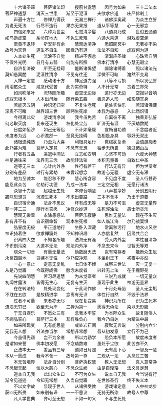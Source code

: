 <!-- { "loadSidebar": true } -->
　　十六诸圣谛　　菩萨诸法印
　　授莂甘露慧　　因号为如来
　　三十二法本　　菩萨神通慧
　　消灭三世患　　渐至于泥洹
　　夫欲求佛道　　庄严佛刹土
　　声遍十方世　　修禅乃得获
　　无漏三禅行　　诸佛深奥藏
　　为众生立誓　　为说无死法
　　行尽不造行　　果亦无果报
　　道从平等慧　　心一无邪念
　　四信如来宝　　六种为世尘
　　七觉清净鬘　　八道具乃成
　　世俗五通道　　如鸟逝虚空
　　系命在地大　　不免生死难
　　六通大乘道　　游戏虚空渊
　　至竟不退转　　斯安非有余
　　慧观达清净　　悉照闇冥中
　　无著亦不染　　故号为天尊
　　道生不自生　　因缘乃有道
　　法法不自知　　虚寂何为道
　　人本处生死　　流浪不自觉
　　精进不懈怠　　渐渐应圣律
　　心珠素自明　　不假外光明
　　日月有五翳　　何能有所照
　　佛本行清净　　心慧无瑕尘
　　自济复济彼　　所至无挂碍
　　能断诸悕望　　蠲除诸缚着
　　照以诸法光　　莫知愚冥闇
　　泥洹性清净　　不见有往还
　　深微不可睹　　澹然不变易
　　入禅一定意　　感动诸十方
　　神足道力强　　八等不亏损
　　所以发弘誓　　雨泪愍众生
　　咸念代受苦　　此为实奇特
　　人不计无常　　贪着三界荣
　　如风吹落叶　　流转随所趣
　　虚空无边际　　道行亦无边
　　空报以音响　　虚寂无根本
　　人本出母胎　　随行染五趣
　　善恶追人形　　如影随其身
　　若能灭五阴　　神识还归空
　　不复生老死　　是处实快乐
　　若知诸佛藏　　深奥不可睹
　　越界超三世　　顾眄生死岸
　　本我为愚惑　　入此然炽镬
　　今得离此灾　　游戏清净渊
　　我今虽免苦　　自离彼不离
　　独善非弘誓　　何必取灭度
　　复来还现生　　权化处尘劳
　　旷济无有涯　　不厌劫数期
　　日度如恒沙　　如己无等侣
　　不计如毫厘　　宣畅自功勋
　　不念度者近　　未度者为远
　　心识澹然一　　至竟无挂碍
　　色相是身具　　容好无双比
　　诸根遂纯熟　　乃至为大喜
　　利根具足行　　觉寤犹复渐
　　会值愚痴者　　此乃甚为难
　　菩萨入定意　　不念有无想
　　独步无所畏　　德过诸山岳
　　行者有五品　　进退中间法
　　立志如安明　　心坚不可动
　　六度大神慧　　神足通往来
　　法界无三念　　故能转法轮
　　本积无量善　　自致仁中圣
　　道等无三本　　心计内外净
　　性行有若干　　行法无有异
　　但为世辩者　　分别有差品
　　过行有累劫　　未曾起想念
　　故游心无疆　　虚空无有滞
　　地为至诚本　　能忍秽不秽
　　慧心所含容　　不见度不度
　　圣人行甚奇　　能忍此众苦
　　亿劫行功德　　乃成一法本
　　三定空无相　　无愿行诸法
　　众智十力慧　　超越无生处
　　本修音响慧　　八声甚净妙
　　分别五阴行　　蠲除思想贪
　　沉湮生死本　　不求出要路
　　三本不舍本　　乃出于道要
　　自识宿命通　　法身不思议
　　坏有成无等　　是力不可沮
　　虚空无量界　　非一非二三
　　随行本誓愿　　净修众妙道
　　生死滓浊法　　愚士所贪乐
　　慧观无染着　　永除愚惑法
　　菩萨乐寂静　　思惟无量法
　　现在不生灭　　非有非不有
　　自识宿命智　　观本生死根
　　如人临江海　　尔乃战栗惧
　　弘誓度无极　　平正道地行
　　坐卧入深藏　　常离秽污行
　　地水火风空　　神识猗着住
　　欲求禅窟处　　不知神识趣
　　人亦信复然　　因缘共合会
　　识离四大空　　不知各所趣
　　法海无有涯　　受入内外尘
　　本性自清净　　不识别污染
　　大道本无法　　观法内外净
　　不念去来今　　世智无等双
　　晓众一切音　　有量无量法
　　劫数磨灭法　　岂有常存者
　　能断众生厄　　永离四魔地
　　贪嫉本无性　　尔乃应净观
　　本坐树王下　　初夜中亦然
　　一心一意止　　定意无复乱
　　七日体不倾　　咸察三世法
　　灭一无复一　　从是乃觉寤
　　今既得成佛　　愍念未度者
　　兴转无上法　　在于鹿野苑
　　先说四明慧　　苦习尽道慧
　　为未觉寤者　　三说乃成就
　　一切无量众　　初闻甘露法
　　皆得无生心　　无复有生灭
　　虽现于此生　　神游无量界
　　在在转法轮　　处处现变化
　　于此现作佛　　十月处母胎
　　圣人无尘垢　　不耽在五欲
　　是故精进学　　念离有无识
　　体性行自然　　不毁于法界
　　过者不可量　　来者亦无尽
　　现在复变易　　神识为所在
　　识为生死本　　流浪无穷已
　　欲至无为岸　　三禅为第一
　　愿得无色法　　染以无形服
　　于无自娱乐　　不愿处三有
　　念我本牢誓　　为本际众生
　　故复随俗人　　不阙弘誓心
　　菩萨行三本　　互有胜负心
　　我今乃自达　　为精进中最
　　如来所现变　　无有能思量
　　或处岩石间　　寂默无言说
　　分别内六尘　　无我无人想
　　外法亦当尔　　常想非常想
　　吾从初发意　　立行不为己
　　今虽得先寤　　岂不为余者
　　所以力勤学　　恐负本所愿
　　故度未度者　　是谓如来誓
　　佛本初发愿　　不念劫数难
　　虽处于尘欲　　此苦亦不久
　　正法本无一　　差品有三号
　　道如日月照　　无有高下心
　　一智及一慧　　本从一愿成
　　我今不舍一　　故号第一尊
　　二观从一法　　从念过三苦
　　本无苦境界　　法身自分别
　　菩萨执权慧　　教人无法想
　　真人意常净　　不念起无起
　　恒以大慈心　　不念众生阙
　　由是自璎珞　　法义具足慧
　　道本自无我　　此出众生口
　　不可为众生　　说本自无我
　　今当说有行　　渐令见道迹
　　令知无常想　　久当自觉寤
　　在世修圣行　　终不失义本
　　不以文字故　　显现于世人
　　从诸佛受教　　游戏诸定意
　　人中神龙步　　获四无所畏
　　如来别有谛　　一一不思议
　　无猗无所染　　故号人中尊
　　凡人学世典　　齐可至无想
　　不如一句义　　不与生死处
